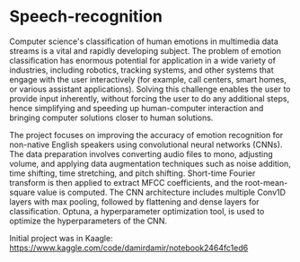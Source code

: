 # Speech-recognition

Computer science's classification of human emotions in multimedia data streams is a vital and rapidly developing subject. 
The problem of emotion classification has enormous potential for application in a wide variety of industries, including robotics, tracking systems, and 
other systems that engage with the user interactively (for example, call centers, smart homes, or various assistant applications). 
Solving this challenge enables the user to provide input inherently, without forcing the user to do any additional steps, hence simplifying
and speeding up human-computer interaction and bringing computer solutions closer to human solutions.

The project focuses on improving the accuracy of emotion recognition for non-native English speakers using convolutional neural networks (CNNs). The data preparation involves converting audio files to mono, adjusting volume, and applying data augmentation techniques such as noise addition, time shifting, time stretching, and pitch shifting. Short-time Fourier transform is then applied to extract MFCC coefficients, and the root-mean-square value is computed. The CNN architecture includes multiple Conv1D layers with max pooling, followed by flattening and dense layers for classification. Optuna, a hyperparameter optimization tool, is used to optimize the hyperparameters of the CNN.

Initial project was in Kaagle: https://www.kaggle.com/code/damirdamir/notebook2464fc1ed6

